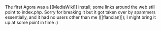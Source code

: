 The first Agora was a [[MediaWiki]] install; some links around the web still point to index.php. Sorry for breaking it but it got taken over by spammers essentially, and it had no users other than me ([[flancian]]); I might bring it up at some point in time :)
